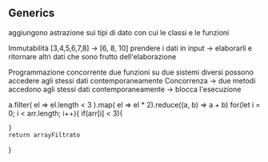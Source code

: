 ## Generics
aggiungono astrazione sui tipi di dato con cui le classi e le funzioni


Immutabilità
[3,4,5,6,7,8] -> [6, 8, 10]
prendere i dati in input -> elaborarli e ritornare altri dati che sono frutto dell'elaborazione

Programmazione concorrente
due funzioni su due sistemi diversi possono accedere agli stessi dati contemporaneamente
Concorrenza -> due metodi accedono agli stessi dati contemporaneamente
-> blocca l'esecuzione

a.filter( el => el.length < 3 ).map( el => el * 2).reduce((a, b) => a + b)
for(let i = 0; i < arr.length; i++){
    if(arr[i] < 3){

    }
    return arrayFiltrato
}
